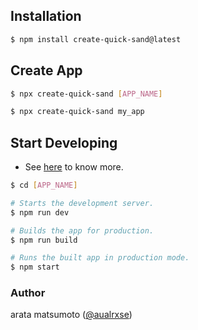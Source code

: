 ## Installation

```bash
$ npm install create-quick-sand@latest
```

## Create App

```bash
$ npx create-quick-sand [APP_NAME]
```

```bash
$ npx create-quick-sand my_app
```

## Start Developing

- See [here](https://github.com/aratius/quick-sand) to know more.

```bash
$ cd [APP_NAME]

# Starts the development server.
$ npm run dev

# Builds the app for production.
$ npm run build

# Runs the built app in production mode.
$ npm start
```

### Author

arata matsumoto ([@aualrxse](https://twitter.com/aualrxse))